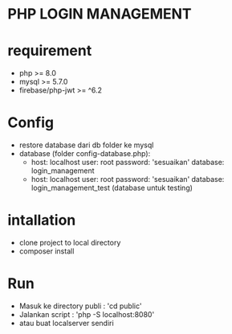 # PHP LOGIN MANAGEMENT 
# requirement
- php >= 8.0
- mysql >= 5.7.0
- firebase/php-jwt >= ^6.2

# Config
- restore database dari db folder ke mysql
- database (folder config-database.php):
  - host: localhost
    user: root
    password: 'sesuaikan'
    database: login_management 
  - host: localhost
    user: root
    password: 'sesuaikan'
    database: login_management_test (database untuk testing)

# intallation
- clone project to local directory
- composer install

# Run
- Masuk ke directory publi : 'cd public'
- Jalankan script : 'php -S localhost:8080'
- atau buat localserver sendiri
